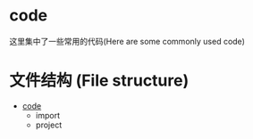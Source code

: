 # code
这里集中了一些常用的代码(Here are some commonly used code)
# 文件结构 (File structure)
* [code](#code)
    * import
    * project
